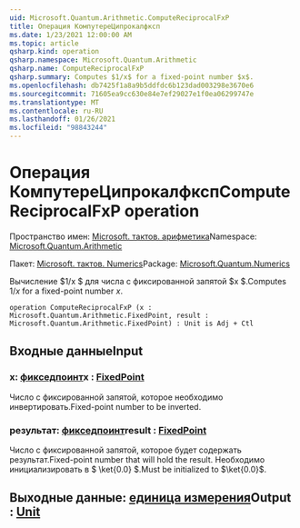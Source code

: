```yaml
---
uid: Microsoft.Quantum.Arithmetic.ComputeReciprocalFxP
title: Операция КомпутереЦипрокалфксп
ms.date: 1/23/2021 12:00:00 AM
ms.topic: article
qsharp.kind: operation
qsharp.namespace: Microsoft.Quantum.Arithmetic
qsharp.name: ComputeReciprocalFxP
qsharp.summary: Computes $1/x$ for a fixed-point number $x$.
ms.openlocfilehash: db7425f1a8a9b5ddfdc6b123dad003298e3670e6
ms.sourcegitcommit: 71605ea9cc630e84e7ef29027e1f0ea06299747e
ms.translationtype: MT
ms.contentlocale: ru-RU
ms.lasthandoff: 01/26/2021
ms.locfileid: "98843244"
---
```

# <a name="computereciprocalfxp-operation"></a><span data-ttu-id="9a6ba-102">Операция КомпутереЦипрокалфксп</span><span class="sxs-lookup"><span data-stu-id="9a6ba-102">ComputeReciprocalFxP operation</span></span>

<span data-ttu-id="9a6ba-103">Пространство имен: [Microsoft. тактов. арифметика](xref:Microsoft.Quantum.Arithmetic)</span><span class="sxs-lookup"><span data-stu-id="9a6ba-103">Namespace: [Microsoft.Quantum.Arithmetic](xref:Microsoft.Quantum.Arithmetic)</span></span>

<span data-ttu-id="9a6ba-104">Пакет: [Microsoft. тактов. Numerics](https://nuget.org/packages/Microsoft.Quantum.Numerics)</span><span class="sxs-lookup"><span data-stu-id="9a6ba-104">Package: [Microsoft.Quantum.Numerics](https://nuget.org/packages/Microsoft.Quantum.Numerics)</span></span>


<span data-ttu-id="9a6ba-105">Вычисление $1/x $ для числа с фиксированной запятой $x $.</span><span class="sxs-lookup"><span data-stu-id="9a6ba-105">Computes $1/x$ for a fixed-point number $x$.</span></span>

```qsharp
operation ComputeReciprocalFxP (x : Microsoft.Quantum.Arithmetic.FixedPoint, result : Microsoft.Quantum.Arithmetic.FixedPoint) : Unit is Adj + Ctl
```


## <a name="input"></a><span data-ttu-id="9a6ba-106">Входные данные</span><span class="sxs-lookup"><span data-stu-id="9a6ba-106">Input</span></span>

### <a name="x--fixedpoint"></a><span data-ttu-id="9a6ba-107">x: [фикседпоинт](xref:Microsoft.Quantum.Arithmetic.FixedPoint)</span><span class="sxs-lookup"><span data-stu-id="9a6ba-107">x : [FixedPoint](xref:Microsoft.Quantum.Arithmetic.FixedPoint)</span></span>

<span data-ttu-id="9a6ba-108">Число с фиксированной запятой, которое необходимо инвертировать.</span><span class="sxs-lookup"><span data-stu-id="9a6ba-108">Fixed-point number to be inverted.</span></span>


### <a name="result--fixedpoint"></a><span data-ttu-id="9a6ba-109">результат: [фикседпоинт](xref:Microsoft.Quantum.Arithmetic.FixedPoint)</span><span class="sxs-lookup"><span data-stu-id="9a6ba-109">result : [FixedPoint](xref:Microsoft.Quantum.Arithmetic.FixedPoint)</span></span>

<span data-ttu-id="9a6ba-110">Число с фиксированной запятой, которое будет содержать результат.</span><span class="sxs-lookup"><span data-stu-id="9a6ba-110">Fixed-point number that will hold the result.</span></span> <span data-ttu-id="9a6ba-111">Необходимо инициализировать в $ \ket{0.0} $.</span><span class="sxs-lookup"><span data-stu-id="9a6ba-111">Must be initialized to $\ket{0.0}$.</span></span>



## <a name="output--unit"></a><span data-ttu-id="9a6ba-112">Выходные данные: [единица измерения](xref:microsoft.quantum.lang-ref.unit)</span><span class="sxs-lookup"><span data-stu-id="9a6ba-112">Output : [Unit](xref:microsoft.quantum.lang-ref.unit)</span></span>

